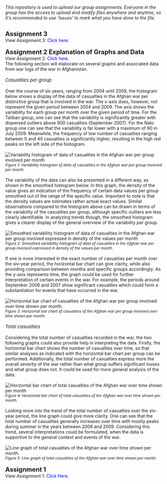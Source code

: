 <span style="font-style: italic;">This repository is used to upload our group assignments.
Everyone in the group has the access to upload and modify files anywhere and anytime, so it's recommended to use 'Issues' to mark what you have done to the file.</span>
<br>
<br>
<td style="text-align: center"><span style="font-size: 20px;font-weight: bold;">Assignment 3</span>
<br>
View Assignment 3: <a href="https://github.com/MJMRData1Assignment1/Assignment-1/blob/48037d585d7c8d0014d33dcbf217cb5925d9f2eb/Assignment2_MJMR.ipynb" target="_blank" style="color: blue; text-decoration: none;">Click here</a>.
<br>
<br>
<td style="text-align: center"><span style="font-size: 20px;font-weight: bold;">Assignment 2 Explanation of Graphs and Data</span>
<br>
View Assignment 2: <a href="https://github.com/MJMRData1Assignment1/Assignment-1/blob/48037d585d7c8d0014d33dcbf217cb5925d9f2eb/Assignment2_MJMR.ipynb" target="_blank" style="color: blue; text-decoration: none;">Click here</a>.
<br>
The following section will elaborate on several graphs and associated data from war logs of the war in Afghanistan. 
<br>
<br>
<td style="text-align: left;"><span style="font-style: italic;font-weight: 450; font-size: 15px;">Casualties per group</span></td> 
<br><br>
Over the course of six years, ranging from 2004 until 2009, the histogram below shows a display of the data of casualties in the Afghan war per distinctive group that is involved in the war. The x-axis does, however, not represent the given period between 2004 and 2009. The axis shows the variability for each group per month over the given period of time. For the Taliban group, one can see that the variability is significantly greater with dispersed outliers above 900 casualties (September 2007). For the Nato group one can see that the variability is far lower with a maximum of 90 in July 2009. Meanwhile, the frequency of low number of casualties ranging between 0 and 40 casualties is significantly higher, resulting in the high red peaks on the left side of the histogram. 
<br>
<br>
<img src="images/Figure1.png" alt="Variability histogram of data of casualties in the Afghan war per group involved per month" />
<td style="text-align: center"><span style="font-style: italic;font-size: 12px;">Figure 1: Variability histogram of data of casualties in the Afghan war per group involved per month. </span></td>
<br>
<br>
The variability of the data can also be presented in a different way, as shown in the smoothed histogram below. In this graph, the density of the value gives an indication of the frequency of certain data values per group smoothed out of the range of the specific value. Important to note is that the density values are estimates rather actual exact values. Similar observations compared to the histogram above can be drawn in terms of the variability of the casualties per group, although specific outliers are less clearly identifiable. In analyzing trends though, the smoothed histogram gives a clearer display of the general overview of the variability per group. 
<br>
<br>
<img src="images/Figure2.png" alt="Smoothed variability histogram of data of casualties in the Afghan war per group involved expressed in density of the values per month" />
<td style="text-align: center"><span style="font-style: italic;font-size: 12px;">Figure 2: Smoothed variability histogram of data of casualties in the Afghan war per group involved expressed in density of the values per month. </span></td>
<br>
<br>
If one is more interested in the exact number of casualties per month over the six-year period, the horizontal bar chart can give clarity, while also providing comparison between months and specific groups accordingly. As the y-axis represents time, the graph could be used for further interpretation of certain events in the war. For example, the periods around September 2006 and 2007 show significant casualties which could form a substantiation for events that have occurred in the war.  
<br>
<br>
<img src="images/Figure3.png" alt="Horizontal bar chart of casualties of the Afghan war per group involved over time shown per month." />
<td style="text-align: center"><span style="font-style: italic;font-size: 12px;">Figure 3: Horizontal bar chart of casualties of the Afghan war per group involved over time shown per month. </span></td>
<br>
<br>
<td style="text-align: left;"><span style="font-style: italic;font-weight: 450; font-size: 15px;">Total casualties</span></td> 
<br>
<br>
Considering the total number of casualties recorded in the war, the two following graphs could also provide help in interpreting the data. Firstly, the horizontal bar chart shows the number of casualties over time, so that similar analyses as indicated with the horizontal bar chart per group can be performed. Additionally, the total number of casualties express more the overall severity of the war rather than what group suffers significant losses and what group does not. It could be used for more general analysis of the data. 
<br>
<br>
<img src="images/Figure4.png" alt="Horizontal bar chart of total casualties of the Afghan war over time shown per month" />
<td style="text-align: center"><span style="font-style: italic;font-size: 12px;">Figure 4: Horizontal bar chart of total casualties of the Afghan war over time shown per month. </span></td>
<br>
<br>
Looking more into the trend of the total number of casualties over the six-year period, the line graph could give more clarity. One can see that the total number of casualties generally increases over time with mostly peaks during summer in the years between 2006 and 2009. Considering this trend, several interpretations could be formulated, when the data is supportive to the general context and events of the war. 
<br>
<br>
<img src="images/Figure5.png" alt="Line graph of total casualties of the Afghan war over time shown per month." />
<td style="text-align: center"><span style="font-style: italic;font-size: 12px;">Figure 5: Line graph of total casualties of the Afghan war over time shown per month. </span></td>
<br>
<br>
<td style="text-align: center"><span style="font-size: 20px;font-weight: bold;">Assignment 1</span>
<br>
View Assignment 1: <a href="https://github.com/MJMRData1Assignment1/Assignment-1/blob/48037d585d7c8d0014d33dcbf217cb5925d9f2eb/hw-00-Final.ipynb" target="_blank" style="color: blue; text-decoration: none;">Click Here</a>.
<br>

